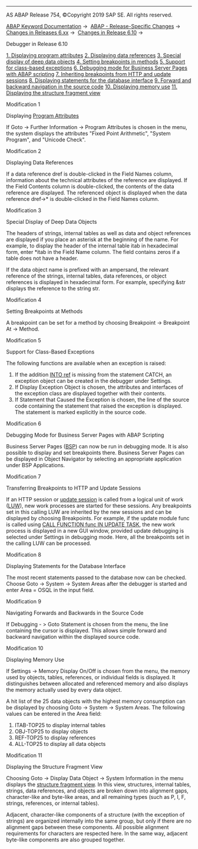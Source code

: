   

* * *

AS ABAP Release 754, ©Copyright 2019 SAP SE. All rights reserved.

[ABAP Keyword Documentation](javascript:call_link\('abenabap.htm'\)) →  [ABAP - Release-Specific Changes](javascript:call_link\('abennews.htm'\)) →  [Changes in Releases 6.xx](javascript:call_link\('abennews-6.htm'\)) →  [Changes in Release 6.10](javascript:call_link\('abennews-610.htm'\)) → 

Debugger in Release 6.10

[1\. Displaying program attributes](#!ABAP_MODIFICATION_1@1@)
[
2\. Displaying data references](#!ABAP_MODIFICATION_2@2@)
[
3\. Special display of deep data objects](#!ABAP_MODIFICATION_3@3@)
[
4\. Setting breakpoints in methods](#!ABAP_MODIFICATION_4@4@)
[
5\. Support for class-based exceptions](#!ABAP_MODIFICATION_5@5@)
[
6\. Debugging mode for Business Server Pages with ABAP scripting](#!ABAP_MODIFICATION_6@6@)
[
7\. Inheriting breakpoints from HTTP and update sessions](#!ABAP_MODIFICATION_7@7@)
[
8\. Displaying statements for the database interface](#!ABAP_MODIFICATION_8@8@)
[
9\. Forward and backward navigation in the source code](#!ABAP_MODIFICATION_9@9@)
[
10\. Displaying memory use](#!ABAP_MODIFICATION_10@10@)
[
11\. Displaying the structure fragment view](#!ABAP_MODIFICATION_11@11@)

Modification 1

Displaying [Program Attributes](javascript:call_link\('abenprogram_attribute_glosry.htm'\) "Glossary Entry")

If Goto → Further Information → Program Attributes is chosen in the menu, the system displays the attributes "Fixed Point Arithmetic", "System Program", and "Unicode Check".

Modification 2

Displaying Data References

If a data reference dref is double-clicked in the Field Names column, information about the technical attributes of the reference are displayed. If the Field Contents column is double-clicked, the contents of the data reference are displayed. The referenced object is displayed when the data reference dref->\* is double-clicked in the Field Names column.

Modification 3

Special Display of Deep Data Objects

The headers of strings, internal tables as well as data and object references are displayed if you place an asterisk at the beginning of the name. For example, to display the header of the internal table itab in hexadecimal form, enter \*itab in the Field Name column. The field contains zeros if a table does not have a header.

If the data object name is prefixed with an ampersand, the relevant reference of the strings, internal tables, data references, or object references is displayed in hexadecimal form. For example, specifying &str displays the reference to the string str.

Modification 4

Setting Breakpoints at Methods

A breakpoint can be set for a method by choosing Breakpoint → Breakpoint At → Method.

Modification 5

Support for Class-Based Exceptions

The following functions are available when an exception is raised:

1.  If the addition [INTO ref](javascript:call_link\('abapcatch_try.htm'\)) is missing from the statement CATCH, an exception object can be created in the debugger under Settings.
2.  If Display Exception Object is chosen, the attributes and interfaces of the exception class are displayed together with their contents.
3.  If Statement that Caused the Exception is chosen, the line of the source code containing the statement that raised the exception is displayed. The statement is marked explicitly in the source code.
    

Modification 6

Debugging Mode for Business Server Pages with ABAP Scripting

Business Server Pages ([BSP](javascript:call_link\('abenbusiness_server_pages_glosry.htm'\) "Glossary Entry")) can now be run in debugging mode. It is also possible to display and set breakpoints there. Business Server Pages can be displayed in Object Navigator by selecting an appropriate application under BSP Applications.

Modification 7

Transferring Breakpoints to HTTP and Update Sessions

If an HTTP session or [update session](javascript:call_link\('abenupdate_glosry.htm'\) "Glossary Entry") is called from a logical unit of work ([LUW](javascript:call_link\('abendb_transaction.htm'\))), new work processes are started for these sessions. Any breakpoints set in this calling LUW are inherited by the new sessions and can be displayed by choosing Breakpoints. For example, if the update module func is called using [CALL FUNCTION func IN UPDATE TASK](javascript:call_link\('abapcall_function_update.htm'\)), the new work process is displayed in a new GUI window, provided update debugging is selected under Settings in debugging mode. Here, all the breakpoints set in the calling LUW can be processed.

Modification 8

Displaying Statements for the Database Interface

The most recent statements passed to the database now can be checked. Choose Goto → System → System Areas after the debugger is started and enter Area = OSQL in the input field.

Modification 9

Navigating Forwards and Backwards in the Source Code

If Debugging - > Goto Statement is chosen from the menu, the line containing the cursor is displayed. This allows simple forward and backward navigation within the displayed source code.

Modification 10

Displaying Memory Use

If Settings → Memory Display On/Off is chosen from the menu, the memory used by objects, tables, references, or individual fields is displayed. It distinguishes between allocated and referenced memory and also displays the memory actually used by every data object.

A hit list of the 25 data objects with the highest memory consumption can be displayed by choosing Goto → System → System Areas. The following values can be entered in the Area field:

1.  ITAB-TOP25 to display internal tables
2.  OBJ-TOP25 to display objects
3.  REF-TOP25 to display references
4.  ALL-TOP25 to display all data objects
    

Modification 11

Displaying the Structure Fragment View

Choosing Goto → Display Data Object → System Information in the menu displays the [structure fragment view](javascript:call_link\('abenunicode_fragment_view_glosry.htm'\) "Glossary Entry"). In this view, structures, internal tables, strings, data references, and objects are broken down into alignment gaps, character-like and byte-like areas, and all remaining types (such as P, I, F, strings, references, or internal tables).

Adjacent, character-like components of a structure (with the exception of strings) are organized internally into the same group, but only if there are no alignment gaps between these components. All possible alignment requirements for characters are respected here. In the same way, adjacent byte-like components are also grouped together.